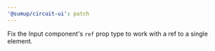 ```yaml
---
'@sumup/circuit-ui': patch
---
```


Fix the Input component's `ref` prop type to work with a ref to a single element.
